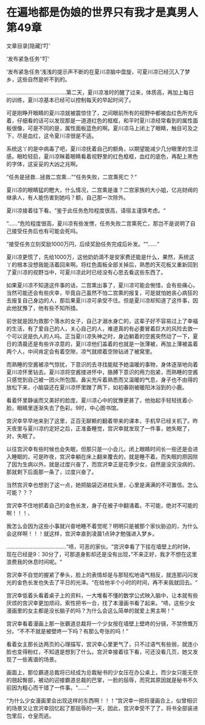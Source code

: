 # 在遍地都是伪娘的世界只有我才是真男人 第49章

文章目录[隐藏]‘叮‘

‘发布紧急任务’‘叮‘

‘发布紧急任务‘浅浅的提示声不断的在夏川凉脑中盘旋，可夏川凉已经沉入了梦乡，这些自然是听不到的。

…………………………………第二天，夏川凉准时的醒了过来，体质高，再加上每日的训练，夏川凉基本已经可以控制每天的早起时间了。

可是刚睁开眼睛的夏川凉就被震惊住了，之间眼前所有的视野中都被血红色所充斥着，仔细看的话可以发现那是一道道红色的框框，和平时夏川凉经常看到的属性面板很像，可是不同的是，属性面板蓝色的啊。夏川凉马上闭上了眼睛，触目可及之下，尽是血红，这令夏川凉很是不适。

系统这丫的是中病毒了吧，夏川凉抚着自己的额角，以期望能减少几分眼里的生涩感。眼睑轻启，夏川凉眯着眼睛看着视野里的红色框框，血红的底色，再配上黑色的字体，这妥妥的大凶之兆啊。

“任务是拯救…拯救二宫熏…““任务失败，二宫熏死亡？“

夏川凉的眼睛猛的瞪大，什么情况，二宫熏是谁？二宫家族的大小姐，亿兆财阀的继承人，有人能伤害到她吗？额，自己那一次除外。

夏川凉接着往下看。“鉴于此任务危险程度很高，请宿主谨慎考虑。“

“……“危险程度很高，夏川凉有些发愣，任务失败二宫熏死亡，那岂不是说明了自己接受任务后也有可能会死吗。

“接受任务立刻奖励1000万円，后续奖励任务完成后补发。““……“

夏川凉更慌了，先给1000万，这他奶奶滴不是安家费还能是什么，果然，系统这丫的根本没想我能活着回来啊。将红色面板全部关掉后，熟悉的天花板又重新回到了夏川凉的视野当中，可夏川凉此时已经没有心思去看这些东西了。

如果夏川凉不知道这件事的话，二宫熏出事了，夏川凉可能会惋惜，会有些痛心，当然可能还会有些庆幸，毕竟自己虽然不怕二宫熏的报复，可是就怕她丧心病狂的去报复自己身边的人，那后果夏川凉可承受不住。但是夏川凉却知道了这件事，因此他犹豫了，他有些不知所措。

前世就是因为救那个落水的女子，自己才溺水身亡的，这辈子好不容易过上了幸福的生活，有了爱自己的人，关心自己的人，难道真的有必要冒着巨大的风险去救一个可以说是仇人的人吗。正当夏川凉失神之时，身边躺着的空酱突然动了一下，夏日的清晨还是有些许凉意的，夏川凉他们盖着的也就是一张薄被，再加上薄被盖着两个人，中间肯定会有着空隙，凉气就顺着空隙钻进了被窝里。

而熟睡的空酱被凉气惊扰，下意识的去寻找能赋予她温暖的事物，身体逐渐地向着夏川凉怀里钻去。夏川凉将空酱搂进怀中，胳膊下意识的用力抱紧，而熟睡的空酱只感觉到自己被一团火所包围，鼻尖充斥着熟悉而又温暖的气息，身子也不由得的放松下来，小脑袋还在夏川凉怀里蹭了两下，如初春刚被暖阳沐浴到的小鹿。

看着怀里静谧而又美好的脸庞，夏川凉心中的犹豫更甚了，他抬起手轻轻抚着小脸，眼睛里逐渐失去了色彩。9时，中心图书馆。

宫沢幸早早地来到了这里，正百无聊赖的翻着带来的课本，手机早已经关机了。昨天夜里与夏川凉约定好之后，正准备睡觉，宫沢幸就发现了一件事，她失眠了，对，失眠了。

以往宫沢幸有些时候也会失眠，但那只是一小会儿，闭上眼睛时间长一些还是会进入睡眠的，可是昨夜，宫沢幸躺在床上翻来覆去的，就是睡不着。而失眠的原因除了因为生病以外，就是过度兴奋了，而宫沢幸正是花季少女，自然是没灾没病的，那就剩下后面那一条了，过度兴奋了。

当然宫沢幸也想到了这一点，她把脑袋迈进枕头里，心里是满满的不可置信。怎么可能？？？

宫沢幸不住地抓着自己的金色长发，身子在被子中翻涌着。不可能，绝对不可能的啊！！！、

我怎么会因为这些小事就兴奋地睡不着觉呢？明明只是被那个家伙胁迫的，为什么会这样啊！！！就这样，宫沢幸直到凌晨1点钟才勉强进入梦乡。

…………………………………“啧，可恶的家伙。“宫沢幸看了下挂在墙壁上的时钟，现在已经是9：30分了，可那道身影却还是没有出现，”不来正好，我才不想在这里浪费我的休息时间呢。“

宫沢幸不自觉的握紧了拳头，脸上的表情却是与那轻松地语气相反，就连那闪闪发光的金色长发也失去了平日的光泽。“在给他半个小时的时间，再不来我就回去。“

宫沢幸低着头看着桌子上的资料，一大堆看不懂的数学公式映入脑中，让本就有些厌烦的宫沢幸更加烦闷，索性把书一合，找了本漫画书看了起来。“啧，这些少女漫画里的女主都是没长脑子的吗？为什么会这么简单的就爱上男主啊！“

宫沢幸看着漫画上那一张霸道总裁将一个少女按在墙壁上壁咚的分镜，不禁愤慨万分。“不不不就是被壁咚一下吗？有那么夸张的吗！“

看着女主那长达两页的心理描写，宫沢幸心里更气了，只不过语气有些弱，就连小脸也变得粉红，不知道是想到了什么。宫沢幸接着往下看，可还没看几页，她又发现了一些离谱的场景。

画面上，那位霸道总裁将已经成为总裁秘书的少女压在办公桌上，而少女只能无奈的翘起臀部，被动的迎接霸道总裁的巴掌，一脸的屈辱，而究其原因就是秘书不久前因为粗心而干错了一件事。“……“

“为什么少女漫画里会出现这样的东西啊！！！“宫沢幸一把将漫画合上，似曾相识的场景又让宫沢幸回忆起了那屈辱的一天，因此，宫沢幸受不了了，将书全部装进包里后，仓皇而逃。

